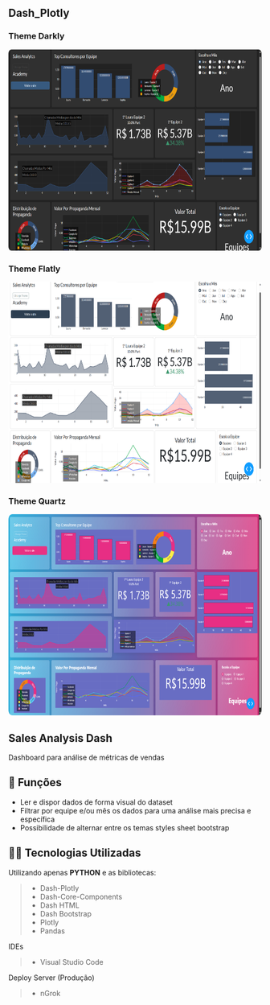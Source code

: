 ## Dash_Plotly

### Theme Darkly
<img src="https://github.com/rrssouza/Dash_Plotly/blob/main/img/Darkly.png" width="800" height="400" />

### Theme Flatly
<img src="https://github.com/rrssouza/Dash_Plotly/blob/main/img/Flatly.png" width="800" height="400" />

### Theme Quartz
<img src="https://github.com/rrssouza/Dash_Plotly/blob/main/img/Quartz.png" width="800" height="400" />


## Sales Analysis Dash

Dashboard para análise de métricas de vendas

## 🔧 Funções

- Ler e dispor dados de forma visual do dataset
- Filtrar por equipe e/ou mês os dados para uma análise mais precisa e específica
- Possibilidade de alternar entre os temas styles sheet bootstrap

## 👨‍💻 Tecnologias Utilizadas

Utilizando apenas **PYTHON** e as bibliotecas:
> - Dash-Plotly
> - Dash-Core-Components
> - Dash HTML
> - Dash Bootstrap
> - Plotly
> - Pandas

IDEs
> - Visual Studio Code

Deploy Server (Produção)
> - nGrok
